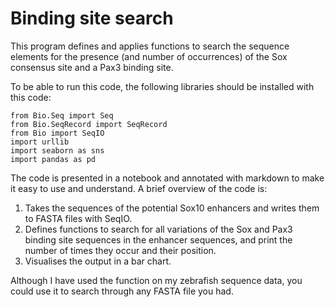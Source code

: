 # Binding site search 

This program defines and applies functions to search the sequence elements for the presence (and number of occurrences) of the Sox consensus site and a Pax3 binding site. 

To be able to run this code, the following libraries should be installed with this code:

```
from Bio.Seq import Seq
from Bio.SeqRecord import SeqRecord
from Bio import SeqIO
import urllib
import seaborn as sns
import pandas as pd
```

The code is presented in a notebook and annotated with markdown to make it easy to use and understand. A brief overview of the code is:

1. Takes the sequences of the potential Sox10 enhancers and writes them to FASTA files with SeqIO. 
2. Defines functions to search for all variations of the Sox and Pax3 binding site sequences in the enhancer sequences, and print the number of times they occur and their position. 
3. Visualises the output in a bar chart.

Although I have used the function on my zebrafish sequence data, you could use it to search through any FASTA file you had. 

